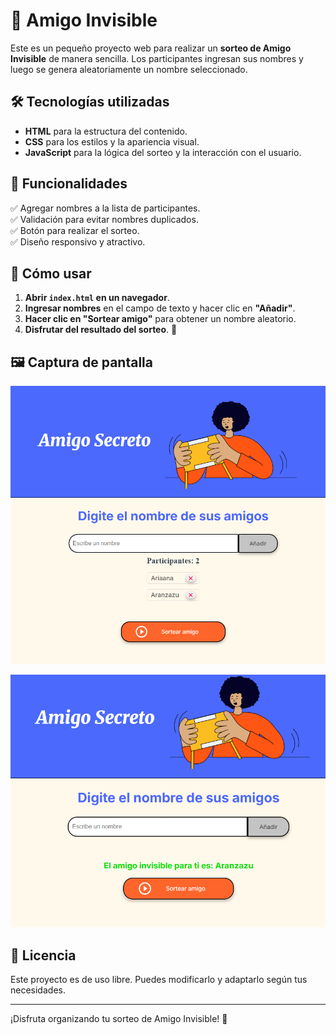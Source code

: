 # 🎁 Amigo Invisible

Este es un pequeño proyecto web para realizar un **sorteo de Amigo Invisible** de manera sencilla. Los participantes ingresan sus nombres y luego se genera aleatoriamente un nombre seleccionado.

## 🛠️ Tecnologías utilizadas
- **HTML** para la estructura del contenido.
- **CSS** para los estilos y la apariencia visual.
- **JavaScript** para la lógica del sorteo y la interacción con el usuario.

## 🎯 Funcionalidades
✅ Agregar nombres a la lista de participantes.  
✅ Validación para evitar nombres duplicados.  
✅ Botón para realizar el sorteo.  
✅ Diseño responsivo y atractivo.


## 🚀 Cómo usar
1. **Abrir `index.html` en un navegador**.
2. **Ingresar nombres** en el campo de texto y hacer clic en **"Añadir"**.
3. **Hacer clic en "Sortear amigo"** para obtener un nombre aleatorio.
4. **Disfrutar del resultado del sorteo**. 🎉

## 🖼️ Captura de pantalla
![alt text](image.png)

![alt text](image-1.png)
## 📜 Licencia
Este proyecto es de uso libre. Puedes modificarlo y adaptarlo según tus necesidades.

---

¡Disfruta organizando tu sorteo de Amigo Invisible! 🥳
